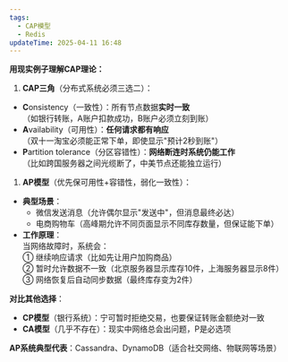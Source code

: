 ```yaml
---
tags:
  - CAP模型
  - Redis
updateTime: 2025-04-11 16:48
---
```



**用现实例子理解CAP理论：**

1. **CAP三角**（分布式系统必须三选二）：

- **C**onsistency（一致性）：所有节点数据**实时一致**  
    （如银行转账，A账户扣款成功，B账户必须立刻到账）
- **A**vailability（可用性）：**任何请求都有响应**  
    （双十一淘宝必须能正常下单，即使显示"预计2秒到账"）
- **P**artition tolerance（分区容错性）：**网络断连时系统仍能工作**  
    （比如跨国服务器之间光缆断了，中美节点还能独立运行）

1. **AP模型**（优先保可用性+容错性，弱化一致性）：

- **典型场景**：
    - 微信发送消息（允许偶尔显示"发送中"，但消息最终必达）
    - 电商购物车（高峰期允许不同页面显示不同库存数量，但保证能下单）
- **工作原理**：  
    当网络故障时，系统会：  
    ① 继续响应请求（比如先让用户加购商品）  
    ② 暂时允许数据不一致（北京服务器显示库存10件，上海服务器显示8件）  
    ③ 网络恢复后自动同步数据（最终库存变为2件）

**对比其他选择**：

- **CP模型**（银行系统）：宁可暂时拒绝交易，也要保证转账金额绝对一致
- **CA模型**（几乎不存在）：现实中网络总会出问题，P是必选项

**AP系统典型代表**：Cassandra、DynamoDB（适合社交网络、物联网等场景）
